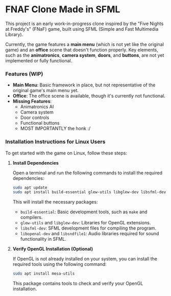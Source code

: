 # FNAF Clone Made in SFML

This project is an early work-in-progress clone inspired by the "Five Nights at Freddy's" (FNaF) game, built using SFML (Simple and Fast Multimedia Library). 

Currently, the game features a **main menu** (which is not yet like the original game) and an **office** scene that doesn't function properly. Key elements, such as the **animatronics**, **camera system**, **doors**, and **buttons**, are not yet implemented or fully functional.

### Features (WIP)
- **Main Menu**: Basic framework in place, but not representative of the original game's main menu yet.
- **Office**: The office scene is available, though it's currently not functional.
- **Missing Features**:
  - Animatronics AI
  - Camera system
  - Door controls
  - Functional buttons
  - MOST IMPORTANTLY the honk :/

### Installation Instructions for Linux Users

To get started with the game on Linux, follow these steps:

1. **Install Dependencies**

   Open a terminal and run the following commands to install the required dependencies:

   ```bash
   sudo apt update
   sudo apt install build-essential glew-utils libglew-dev libsfml-dev libopenal-dev libsndfile1
   ```

   This will install the necessary packages:
   - `build-essential`: Basic development tools, such as `make` and compilers.
   - `glew-utils` and `libglew-dev`: Libraries for OpenGL extensions.
   - `libsfml-dev`: SFML development files for compiling the program.
   - `libopenal-dev` and `libsndfile1`: Audio libraries required for sound functionality in SFML.

2. **Verify OpenGL Installation (Optional)**

   If OpenGL is not already installed on your system, you can install the required tools using the following command:

   ```bash
   sudo apt install mesa-utils
   ```

   This package contains tools to check and verify your OpenGL installation.
